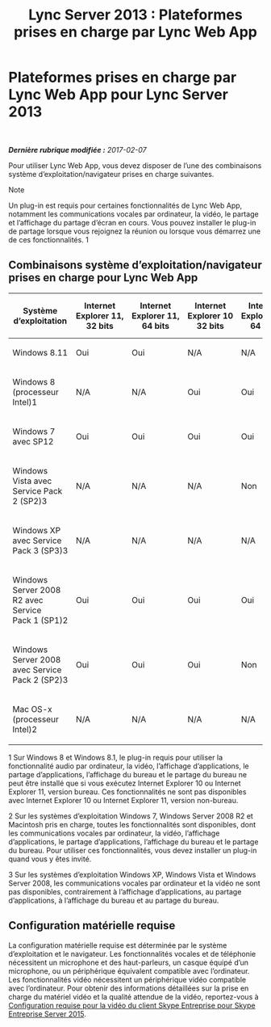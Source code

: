 ﻿---
title: 'Lync Server 2013 : Plateformes prises en charge par Lync Web App'
TOCTitle: Plateformes prises en charge par Lync Web App
ms:assetid: 31e95e16-f79f-46c6-b123-973fa56a824e
ms:mtpsurl: https://technet.microsoft.com/fr-fr/library/Gg425820(v=OCS.15)
ms:contentKeyID: 49296785
ms.date: 02/08/2017
mtps_version: v=OCS.15
ms.translationtype: HT
---

# Plateformes prises en charge par Lync Web App pour Lync Server 2013

 

_**Dernière rubrique modifiée :** 2017-02-07_

Pour utiliser Lync Web App, vous devez disposer de l’une des combinaisons système d’exploitation/navigateur prises en charge suivantes.

> [!note]  
> Un plug-in est requis pour certaines fonctionnalités de Lync Web App, notamment les communications vocales par ordinateur, la vidéo, le partage et l’affichage du partage d’écran en cours. Vous pouvez installer le plug-in de partage lorsque vous rejoignez la réunion ou lorsque vous démarrez une de ces fonctionnalités. 1

## Combinaisons système d’exploitation/navigateur prises en charge pour Lync Web App


<table>
<colgroup>
<col style="width: 8%" />
<col style="width: 8%" />
<col style="width: 8%" />
<col style="width: 8%" />
<col style="width: 8%" />
<col style="width: 8%" />
<col style="width: 8%" />
<col style="width: 8%" />
<col style="width: 8%" />
<col style="width: 8%" />
<col style="width: 8%" />
<col style="width: 8%" />
</colgroup>
<thead>
<tr class="header">
<th>Système d’exploitation</th>
<th>Internet Explorer 11, 32 bits</th>
<th>Internet Explorer 11, 64 bits</th>
<th>Internet Explorer 10 32 bits</th>
<th>Internet Explorer 10 64 bits</th>
<th>Internet Explorer 9 32 bits</th>
<th>Internet Explorer 9 64 bits</th>
<th>Internet Explorer 8 32 bits</th>
<th>Internet Explorer 8 64 bits</th>
<th>Firefox 12.X, 32 bits</th>
<th>Safari 5.X, 6.X, 7.X, 64 bits</th>
<th>Chrome 18.X, 32 bits</th>
</tr>
</thead>
<tbody>
<tr class="odd">
<td><p>Windows 8.11</p></td>
<td><p>Oui</p></td>
<td><p>Oui</p></td>
<td><p>N/A</p></td>
<td><p>N/A</p></td>
<td><p>N/A</p></td>
<td><p>N/A</p></td>
<td><p>N/A</p></td>
<td><p>N/A</p></td>
<td><p>Oui</p></td>
<td><p>N/A</p></td>
<td><p>Oui</p></td>
</tr>
<tr class="even">
<td><p>Windows 8 (processeur Intel)1</p></td>
<td><p>N/A</p></td>
<td><p>N/A</p></td>
<td><p>Oui</p></td>
<td><p>Oui</p></td>
<td><p>N/A</p></td>
<td><p>N/A</p></td>
<td><p>N/A</p></td>
<td><p>N/A</p></td>
<td><p>Oui</p></td>
<td><p>N/A</p></td>
<td><p>Oui</p></td>
</tr>
<tr class="odd">
<td><p>Windows 7 avec SP12</p></td>
<td><p>Oui</p></td>
<td><p>Oui</p></td>
<td><p>Oui</p></td>
<td><p>Oui</p></td>
<td><p>Oui</p></td>
<td><p>Oui</p></td>
<td><p>Oui</p></td>
<td><p>Oui</p></td>
<td><p>Oui</p></td>
<td><p>Non</p></td>
<td><p>Oui</p></td>
</tr>
<tr class="even">
<td><p>Windows Vista avec Service Pack 2 (SP2)3</p></td>
<td><p>N/A</p></td>
<td><p>N/A</p></td>
<td><p>N/A</p></td>
<td><p>Non</p></td>
<td><p>Oui</p></td>
<td><p>Non</p></td>
<td><p>Oui</p></td>
<td><p>Non</p></td>
<td><p>Oui</p></td>
<td><p>Non</p></td>
<td><p>Oui</p></td>
</tr>
<tr class="odd">
<td><p>Windows XP avec Service Pack 3 (SP3)3</p></td>
<td><p>N/A</p></td>
<td><p>N/A</p></td>
<td><p>N/A</p></td>
<td><p>N/A</p></td>
<td><p>N/A</p></td>
<td><p>N/A</p></td>
<td><p>Oui</p></td>
<td><p>Non</p></td>
<td><p>Oui</p></td>
<td><p>Non</p></td>
<td><p>Oui</p></td>
</tr>
<tr class="even">
<td><p>Windows Server 2008 R2 avec Service Pack 1 (SP1)2</p></td>
<td><p>Oui</p></td>
<td><p>Oui</p></td>
<td><p>Oui</p></td>
<td><p>Oui</p></td>
<td><p>Oui</p></td>
<td><p>Oui</p></td>
<td><p>Oui</p></td>
<td><p>Oui</p></td>
<td><p>Oui</p></td>
<td><p>Non</p></td>
<td><p>Oui</p></td>
</tr>
<tr class="odd">
<td><p>Windows Server 2008 avec Service Pack 2 (SP2)3</p></td>
<td><p>Oui</p></td>
<td><p>Oui</p></td>
<td><p>Oui</p></td>
<td><p>Non</p></td>
<td><p>Oui</p></td>
<td><p>Non</p></td>
<td><p>Oui</p></td>
<td><p>Non</p></td>
<td><p>Oui</p></td>
<td><p>Non</p></td>
<td><p>Oui</p></td>
</tr>
<tr class="even">
<td><p>Mac OS-x (processeur Intel)2</p></td>
<td><p>N/A</p></td>
<td><p>N/A</p></td>
<td><p>N/A</p></td>
<td><p>N/A</p></td>
<td><p>N/A</p></td>
<td><p>N/A</p></td>
<td><p>N/A</p></td>
<td><p>N/A</p></td>
<td><p>Oui</p></td>
<td><p>Oui</p></td>
<td><p>Oui</p></td>
</tr>
</tbody>
</table>


1 Sur Windows 8 et Windows 8.1, le plug-in requis pour utiliser la fonctionnalité audio par ordinateur, la vidéo, l’affichage d’applications, le partage d’applications, l’affichage du bureau et le partage du bureau ne peut être installé que si vous exécutez Internet Explorer 10 ou Internet Explorer 11, version bureau. Ces fonctionnalités ne sont pas disponibles avec Internet Explorer 10 ou Internet Explorer 11, version non-bureau.

2 Sur les systèmes d’exploitation Windows 7, Windows Server 2008 R2 et Macintosh pris en charge, toutes les fonctionnalités sont disponibles, dont les communications vocales par ordinateur, la vidéo, l’affichage d’applications, le partage d’applications, l’affichage du bureau et le partage du bureau. Pour utiliser ces fonctionnalités, vous devez installer un plug-in quand vous y êtes invité.

3 Sur les systèmes d’exploitation Windows XP, Windows Vista et Windows Server 2008, les communications vocales par ordinateur et la vidéo ne sont pas disponibles, contrairement à l’affichage d’applications, au partage d’applications, à l’affichage du bureau et au partage du bureau.

## Configuration matérielle requise

La configuration matérielle requise est déterminée par le système d’exploitation et le navigateur. Les fonctionnalités vocales et de téléphonie nécessitent un microphone et des haut-parleurs, un casque équipé d’un microphone, ou un périphérique équivalent compatible avec l’ordinateur. Les fonctionnalités vidéo nécessitent un périphérique vidéo compatible avec l’ordinateur. Pour obtenir des informations détaillées sur la prise en charge du matériel vidéo et la qualité attendue de la vidéo, reportez-vous à [Configuration requise pour la vidéo du client Skype Entreprise pour Skype Entreprise Server 2015](lync-server-2013-lync-client-video-requirements.md).

